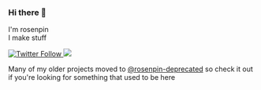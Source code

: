 ### Hi there 👋
I'm rosenpin\
I make stuff


<p>
  <a href="https://twitter.com/rosenpin">
    <img alt="Twitter Follow" src="https://img.shields.io/twitter/follow/rosenpin?style=for-the-badge&logo=Twitter&label=Follow">
  </a>

<a target="_blank" href="https://www.paypal.com/donate/?hosted_button_id=9M8LL9GJXELBN" title="Donate using PayPal">
  <img src="https://img.shields.io/badge/donate-$-lightgray?style=for-the-badge&logo=Paypal" />
</a>
</p>



Many of my older projects moved to [@rosenpin-deprecated](https://github.com/rosenpin-deprecated) so check it out if you're looking for something that used to be here
